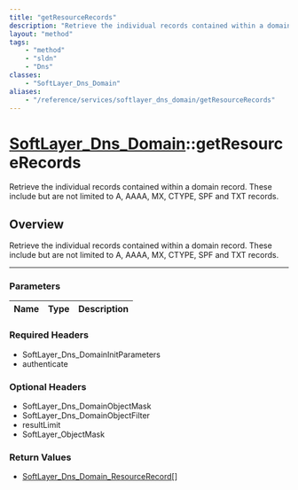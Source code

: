 ```yaml
---
title: "getResourceRecords"
description: "Retrieve the individual records contained within a domain record. These include but are not limited to A, AAAA, MX, CTYP... "
layout: "method"
tags:
    - "method"
    - "sldn"
    - "Dns"
classes:
    - "SoftLayer_Dns_Domain"
aliases:
    - "/reference/services/softlayer_dns_domain/getResourceRecords"
---
```

# [SoftLayer_Dns_Domain](/reference/services/SoftLayer_Dns_Domain)::getResourceRecords

Retrieve the individual records contained within a domain record. These include but are not limited to A, AAAA, MX, CTYPE, SPF and TXT records.


## Overview 
Retrieve the individual records contained within a domain record. These include but are not limited to A, AAAA, MX, CTYPE, SPF and TXT records.

-----

### Parameters 
|Name | Type | Description |
| --- | --- | --- |


### Required Headers
* SoftLayer_Dns_DomainInitParameters
* authenticate


### Optional Headers
* SoftLayer_Dns_DomainObjectMask
* SoftLayer_Dns_DomainObjectFilter
* resultLimit
* SoftLayer_ObjectMask

### Return Values
* <a href='/reference/datatypes/SoftLayer_Dns_Domain_ResourceRecord'>SoftLayer_Dns_Domain_ResourceRecord[] </a>




